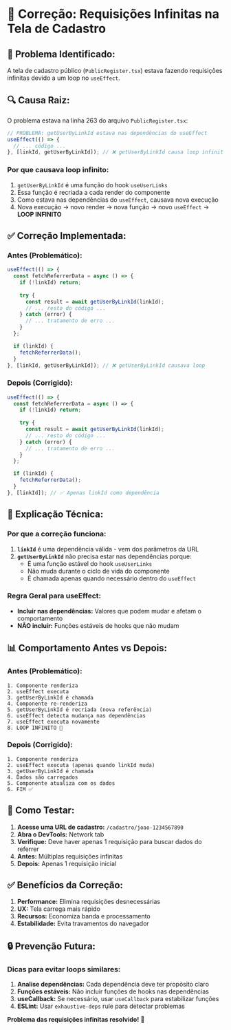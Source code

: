 # 🔄 Correção: Requisições Infinitas na Tela de Cadastro

## 🎯 **Problema Identificado:**
A tela de cadastro público (`PublicRegister.tsx`) estava fazendo requisições infinitas devido a um loop no `useEffect`.

## 🔍 **Causa Raiz:**
O problema estava na linha 263 do arquivo `PublicRegister.tsx`:

```typescript
// PROBLEMA: getUserByLinkId estava nas dependências do useEffect
useEffect(() => {
  // ... código ...
}, [linkId, getUserByLinkId]); // ❌ getUserByLinkId causa loop infinito
```

### **Por que causava loop infinito:**
1. `getUserByLinkId` é uma função do hook `useUserLinks`
2. Essa função é recriada a cada render do componente
3. Como estava nas dependências do `useEffect`, causava nova execução
4. Nova execução → novo render → nova função → novo `useEffect` → **LOOP INFINITO**

## ✅ **Correção Implementada:**

### **Antes (Problemático):**
```typescript
useEffect(() => {
  const fetchReferrerData = async () => {
    if (!linkId) return;
    
    try {
      const result = await getUserByLinkId(linkId);
      // ... resto do código ...
    } catch (error) {
      // ... tratamento de erro ...
    }
  };

  if (linkId) {
    fetchReferrerData();
  }
}, [linkId, getUserByLinkId]); // ❌ getUserByLinkId causava loop
```

### **Depois (Corrigido):**
```typescript
useEffect(() => {
  const fetchReferrerData = async () => {
    if (!linkId) return;
    
    try {
      const result = await getUserByLinkId(linkId);
      // ... resto do código ...
    } catch (error) {
      // ... tratamento de erro ...
    }
  };

  if (linkId) {
    fetchReferrerData();
  }
}, [linkId]); // ✅ Apenas linkId como dependência
```

## 🔧 **Explicação Técnica:**

### **Por que a correção funciona:**
1. **`linkId`** é uma dependência válida - vem dos parâmetros da URL
2. **`getUserByLinkId`** não precisa estar nas dependências porque:
   - É uma função estável do hook `useUserLinks`
   - Não muda durante o ciclo de vida do componente
   - É chamada apenas quando necessário dentro do `useEffect`

### **Regra Geral para useEffect:**
- **Incluir nas dependências:** Valores que podem mudar e afetam o comportamento
- **NÃO incluir:** Funções estáveis de hooks que não mudam

## 📊 **Comportamento Antes vs Depois:**

### **Antes (Problemático):**
```
1. Componente renderiza
2. useEffect executa
3. getUserByLinkId é chamada
4. Componente re-renderiza
5. getUserByLinkId é recriada (nova referência)
6. useEffect detecta mudança nas dependências
7. useEffect executa novamente
8. LOOP INFINITO 🔄
```

### **Depois (Corrigido):**
```
1. Componente renderiza
2. useEffect executa (apenas quando linkId muda)
3. getUserByLinkId é chamada
4. Dados são carregados
5. Componente atualiza com os dados
6. FIM ✅
```

## 🧪 **Como Testar:**

1. **Acesse uma URL de cadastro:** `/cadastro/joao-1234567890`
2. **Abra o DevTools:** Network tab
3. **Verifique:** Deve haver apenas 1 requisição para buscar dados do referrer
4. **Antes:** Múltiplas requisições infinitas
5. **Depois:** Apenas 1 requisição inicial

## ✅ **Benefícios da Correção:**

1. **Performance:** Elimina requisições desnecessárias
2. **UX:** Tela carrega mais rápido
3. **Recursos:** Economiza banda e processamento
4. **Estabilidade:** Evita travamentos do navegador

## 🔒 **Prevenção Futura:**

### **Dicas para evitar loops similares:**
1. **Analise dependências:** Cada dependência deve ter propósito claro
2. **Funções estáveis:** Não incluir funções de hooks nas dependências
3. **useCallback:** Se necessário, usar `useCallback` para estabilizar funções
4. **ESLint:** Usar `exhaustive-deps` rule para detectar problemas

**Problema das requisições infinitas resolvido!** 🎯
